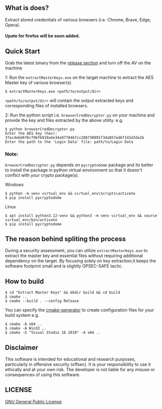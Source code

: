 ## What is does?
Extract stored credentials of various browsers (i.e. Chrome, Brave, Edge, Opera).

#### Upate for firefox will be soon added.
## Quick Start

Grab the latest binary from the [release section](https://github.com/tajiknomi/Browsers_MasterKey_Extractor/releases) and turn off the AV on the machine
 

1: Run the `extractMasterKeys.exe` on the target machine to extract the AES Master key of various browser(s)
```
$ extractMasterKeys.exe <path/to/output/dir>
```

`<path/to/output/dir>` will contain the output extracted keys and corresponding files of installed browsers.


2: Run the python script i.e. `browserCredDecryptor.py` on your machine and provide the key and files extracted by the above utility. e.g.

```
$ python browserCredDecryptor.py
Enter the AES key (hex): 37ac4ebd676cf9bfb910a4e34a9778467cc288730091f3da057adb7141d3de2b
Enter the path to the 'Login Data' file: path/to/Login Data
``` 

### Note:
`browserCredDecryptor.py` depends on `pycryptodome` package and its better to install the package in python virtual environment so that it doesn't conflict with your crypto package(s).

Windows
```
$ python -m venv virtual_env && virtual_env\Scripts\activate
$ pip install pycryptodome
```
Linux
```
$ apt install python3.12-venv && python3 -m venv virtual_env && source virtual_env/bin/activate
$ pip install pycryptodome
```

## The reason behind spliting the process
During a security assessment, you can utilize `extractMasterKeys.exe` to extract the master key and essential files without requiring additional dependency on the target. By focusing solely on key extraction,it keeps the software footprint small and is slightly OPSEC-SAFE tactic.

## How to build
```
$ cd "Extract Master Keys" && mkdir build && cd build
$ cmake ..
$ cmake --build . --config Release
```

You can specify the [cmake-generator](https://cmake.org/cmake/help/latest/manual/cmake-generators.7.html) to create configuration files for your build system e.g.

```
$ cmake -A x64 ..
$ cmake -A Win32 ..
$ cmake -G "Visual Studio 16 2019" -A x64 ..
```

## Disclaimer

This software is intended for educational and research purposes, particularly in offensive security (offsec). It is your responsibility to use it ethically and at your own risk. The developer is not liable for any misuse or consequences of using this software.

## LICENSE
[GNU General Public License](https://www.gnu.org/licenses/gpl-3.0.en.html)
